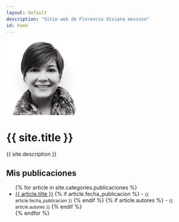 ```yaml
---
layout: default
description: "Sitio web de Florencia Viviana moscoso"
id: home
---
```


<div class="hero">
  <div class="hero-inner">
    <img class="hero-logo" src="/img/small.jpg" alt="">
    <h1>{{ site.title }}</h1>
    <p>{{ site.description }}</p>
  </div>
</div>


<div class="articles">
	<div class="articles-inner">
		<h2>Mis publicaciones</h2>
		<ul>
      {% for article in site.categories.publicaciones %}
				<li>
					<a href="{{ article.url }}"> {{ article.title }}</a>
          {% if article.fecha_publicacion %}
            - <small>{{ article.fecha_publicacion }}</small>
          {% endif %}
          {% if article.autores %}
            - <small>{{ article.autores }}</small>
          {% endif %}
				</li>
			{% endfor %}
		</ul>
	</div>
</div>
